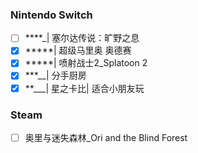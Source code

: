 
### Nintendo Switch

- [ ] ****_| 塞尔达传说：旷野之息
- [x] *****| 超级马里奥 奥德赛
- [x] *****| 喷射战士2_Splatoon 2
- [x] ***__| 分手厨房
- [x] **___| 星之卡比| 适合小朋友玩

### Steam

- [ ] 奥里与迷失森林_Ori and the Blind Forest
